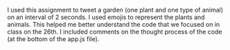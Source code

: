 I used this assignment to tweet a garden (one plant and one type of animal) on an interval of 2 seconds. I used emojis to represent the plants and animals. This helped me better understand the code that we focused on in class on the 26th. I included comments on the thought process of the code (at the bottom of the app.js file).